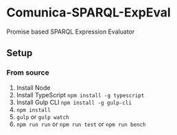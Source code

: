 # Comunica-SPARQL-ExpEval
Promise based SPARQL Expression Evaluator

## Setup

### From source

1. Install Node
2. Install TypeScript `npm install -g typescript`
3. Install Gulp CLI `npm install -g gulp-cli`
4. `npm install`
5. `gulp` or `gulp watch`
6. `npm run run` or `npm run test` or `npm run bench`
